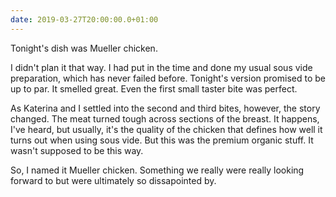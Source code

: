 ```yaml
---
date: 2019-03-27T20:00:00.0+01:00
---
```


Tonight's dish was Mueller chicken.

I didn't plan it that way. I had put in the time and done my usual sous vide preparation, which has never failed before. Tonight's version promised to be up to par. It smelled great. Even the first small taster bite was perfect.

As Katerina and I settled into the second and third bites, however, the story changed. The meat turned tough across sections of the breast. It happens, I've heard, but usually, it's the quality of the chicken that defines how well it turns out when using sous vide. But this was the premium organic stuff. It wasn't supposed to be this way.

So, I named it Mueller chicken. Something we really were really looking forward to but were ultimately so dissapointed by.

